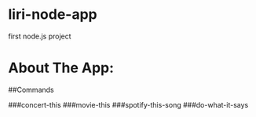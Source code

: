 # liri-node-app
first node.js project


# About The App:

##Commands

###concert-this
###movie-this
###spotify-this-song
###do-what-it-says


